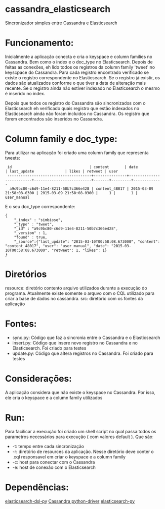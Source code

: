 # cassandra_elasticsearch
Sincronizador simples entre Cassandra e Elasticsearch

Funcionamento:
=============

Inicialmente a aplicação conecta e cria o keyspace e column families no Cassandra. Bem como o index e o doc_type no Elasticsearch.
Depois de feitas as conexões, eh lido todos os registros da column family 'tweet' no keyscpace do Cassandra. Para cada registro encontrado
verificado se existe o registro correspondente no Elasticsearch. Se o registro já existir, os dados são atualizados conforme o que
tiver a data de alteração mais recente. Se o registro ainda não estiver indexado no Elasticsearch o mesmo é inserido no index.

Depois que todos os registro do Cassandra são sincronizados com o Elasticsearch eh verificado quais registro que estão indexados
no Elasticsearch ainda não foram incluidos no Cassandra. Os registro que forem encontrados são inseridos no Cassandra.


Column family e doc_type:
========================

Para utilizar na aplicação foi criado uma column family que representa tweets:

```
 id                                   | content       | date                     | last_update              | likes | retweet | user
 --------------------------------------+---------------+--------------------------+--------------------------+-------+---------+-------------
  a9c9bc80-c6d9-11e4-8211-50b7c366e428 | content_48017 | 2015-03-09 21:58:08-0300 | 2015-03-09 21:58:08-0300 |     1 |       1 | user_manual

```

E o seu doc_type correspondente:

```
{
	"_index" : "simbiose",
	"_type" : "tweet",
	"_id" : "a9c9bc80-c6d9-11e4-8211-50b7c366e428",
	"_version" : 1,
	"found" : true,
	"_source":{"last_update": "2015-03-10T00:58:08.673000", "content": "content_48017", "user": "user_manual", "date": "2015-03-10T00:58:08.673000", "retweet": 1, "likes": 1}
}
```

Diretórios
=========

resource: diretório contento arquivo utilizados durante a execução do programa. Atualmente existe somente
o arquvo com o CQL utilizado para criar a base de dados no cassandra.
src: diretório com os fontes da aplicação

Fontes:
======

* sync.py: Código que faz a sincronia entre o Cassandra e o Elasticsearch
* insert.py: Código que insere novo registro no Cassandra e no Elasticsearch. Foi criado para testes
* update.py: Código que altera registros no Cassandra. Foi criado para testes


Considerações:
=============

A aplicação considera que não existe o keyspace no Cassandra. Por isso, ele cria o keyspace e a column family utilizados

Run:
===

Para facilicar a execução foi criado um shell script no qual passa todos os parametros necessários para execução ( com valores default ). Que são:

* -t: tempo entre cada sincronização
* -r: diretório de resources da aplicação. Nesse diretório deve conter o .cql responsavel em criar o keyspace e a column family
* -c: host para conectar com o Cassandra
* -e: host de conexão com o Elasticsearch

Dependências:
============

[elasticsearch-dsl-py](https://github.com/elastic/elasticsearch-dsl-py)
[Cassandra python-driver](https://github.com/datastax/python-driver)
[elasticsearch-py](https://github.com/elastic/elasticsearch-py)
